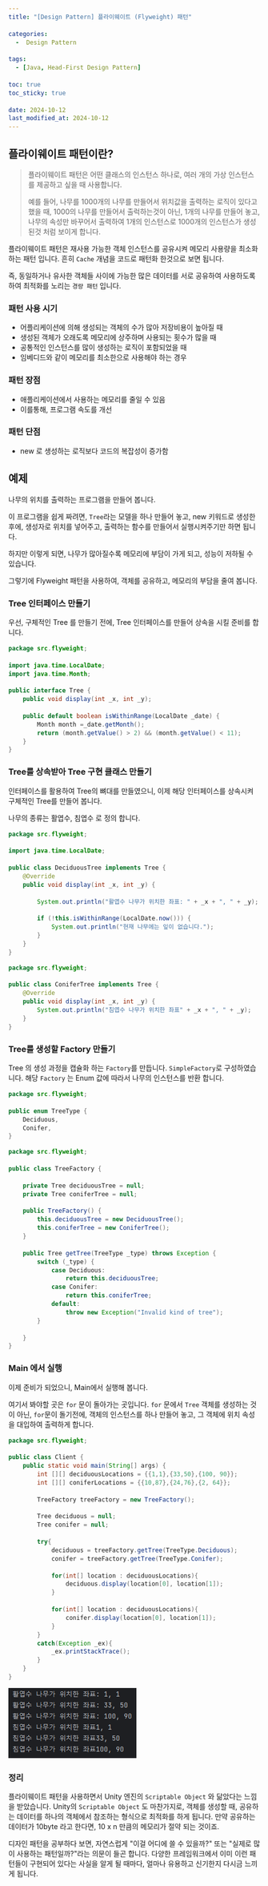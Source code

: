 ```yaml
---
title: "[Design Pattern] 플라이웨이트 (Flyweight) 패턴"

categories:
  -  Design Pattern
  
tags:
  - [Java, Head-First Design Pattern]

toc: true
toc_sticky: true

date: 2024-10-12
last_modified_at: 2024-10-12
---
```


## 플라이웨이트 패턴이란?

> 플라이웨이트 패턴은 어떤 클래스의 인스턴스 하나로, 여러 개의 가상 인스턴스를 제공하고 싶을 때 사용합니다.
>
> 예를 들어, 나무를 1000개의 나무를 만들어서 위치값을 출력하는 로직이 있다고 했을 때, 1000의 나무를 만들어서 출럭하는것이 아닌, 1개의 나무를 만들어 놓고, 나무의 속성만 바꾸어서 출력하여 1개의 인스턴스로 1000개의 인스턴스가 생성된것 처럼 보이게 합니다.


플라이웨이트 패턴은 재사용 가능한 객체 인스턴스를 공유시켜 메모리 사용량을 최소화 하는 패턴 입니다. 흔히 `Cache` 개념을 코드로 패턴화 한것으로 보면 됩니다.

즉, 동일하거나 유사한 객체들 사이에 가능한 많은 데이터를 서로 공유하여 사용하도록 하여 최적화를 노리는 `경량 패턴` 입니다.

### 패턴 사용 시기

- 어플리케이션에 의해 생성되는 객체의 수가 많아 저장비용이 높아질 때
- 생성된 객체가 오래도록 메모리에 상주하며 사용되는 횟수가 많을 때
- 공통적인 인스턴스를 많이 생성하는 로직이 포함되었을 때
- 임베디드와 같이 메모리를 최소한으로 사용해야 하는 경우

### 패턴 장점

- 애플리케이션에서 사용하는 메모리를 줄일 수 있음
- 이를통해, 프로그램 속도를 개선

### 패턴 단점

- new 로 생성하는 로직보다 코드의 복잡성이 증가함

## 예제

나무의 위치를 출력하는 프로그램을 만들어 봅니다. 

이 프로그램을 쉽게 짜려면, `Tree`라는 모델을 하나 만들어 놓고, new 키워드로 생성한 후에, 생성자로 위치를 넣어주고, 출력하는 함수를 만들어서 실행시켜주기만 하면 됩니다.

하지만 이렇게 되면, 나무가 많아질수록 메모리에 부담이 가게 되고, 성능이 저하될 수 있습니다.

그렇기에 Flyweight 패턴을 사용하여, 객체를 공유하고, 메모리의 부담을 줄여 봅니다.

### Tree 인터페이스 만들기

우선, 구체적인 Tree 를 만들기 전에, Tree 인터페이스를 만들어 상속을 시킬 준비를 합니다.

```java
package src.flyweight;  
  
import java.time.LocalDate;  
import java.time.Month;  
  
public interface Tree {  
    public void display(int _x, int _y);  
  
    public default boolean isWithinRange(LocalDate _date) {  
        Month month =_date.getMonth();  
        return (month.getValue() > 2) && (month.getValue() < 11);  
    } 
}
```

### Tree를 상속받아 Tree 구현 클래스 만들기

인터페이스를 활용하여 Tree의 뼈대를 만들였으니, 이제 해당 인터페이스를 상속시켜 구체적인 Tree를 만들어 봅니다.

나무의 종류는 활엽수, 침엽수 로 정의 합니다.

```java
package src.flyweight;  
  
import java.time.LocalDate;  
  
public class DeciduousTree implements Tree {  
    @Override  
    public void display(int _x, int _y) {  
  
        System.out.println("활엽수 나무가 위치한 좌표: " + _x + ", " + _y);  
  
        if (!this.isWithinRange(LocalDate.now())) {  
            System.out.println("현재 나무에는 잎이 없습니다.");  
        }  
    }  
}
```

```java
package src.flyweight;  
  
public class ConiferTree implements Tree {  
    @Override  
    public void display(int _x, int _y) {  
        System.out.println("침엽수 나무가 위치한 좌표" + _x + ", " + _y);  
    }  
}
```

### Tree를 생성할 Factory 만들기

Tree 의 생성 과정을 캡슐화 하는 `Factory`를 만듭니다. `SimpleFactory`로 구성하였습니다. 해당 `Factory` 는  Enum 값에 따라서 나무의 인스턴스를 반환 합니다.

```java
package src.flyweight;  
  
public enum TreeType {  
    Deciduous,  
    Conifer,  
}
```

```java
package src.flyweight;  
  
public class TreeFactory {  
  
    private Tree deciduousTree = null;  
    private Tree coniferTree = null;  
  
    public TreeFactory() {  
        this.deciduousTree = new DeciduousTree();  
        this.coniferTree = new ConiferTree();  
    }  
  
    public Tree getTree(TreeType _type) throws Exception {  
        switch (_type) {  
            case Deciduous:  
                return this.deciduousTree;  
            case Conifer:  
                return this.coniferTree;  
            default:  
                throw new Exception("Invalid kind of tree");  
        }  
  
    }  
}
```

### Main 에서 실행

이제 준비가 되었으니, Main에서 실행해 봅니다.

여기서 봐야할 곳은 `for` 문이 돌아가는 곳입니다. `for` 문에서 `Tree` 객체를 생성하는 것이 아닌, `for`문이 돌기전에, 객체의 인스턴스를 하나 만들어 놓고, 그 객체에 위치 속성을 대입하여 출력하게 합니다.

```java
package src.flyweight;  
  
public class Client {  
    public static void main(String[] args) {  
        int [][] deciduousLocations = {{1,1},{33,50},{100, 90}};  
        int [][] coniferLocations = {{10,87},{24,76},{2, 64}};  
  
        TreeFactory treeFactory = new TreeFactory();  
  
        Tree deciduous = null;  
        Tree conifer = null;  
  
        try{  
            deciduous = treeFactory.getTree(TreeType.Deciduous);  
            conifer = treeFactory.getTree(TreeType.Conifer);  
  
            for(int[] location : deciduousLocations){  
                deciduous.display(location[0], location[1]);  
            }  
  
            for(int[] location : deciduousLocations){  
                conifer.display(location[0], location[1]);  
            }  
        }  
        catch(Exception _ex){  
            _ex.printStackTrace();  
        }  
    }  
}
```

![](/images/Pasted%20image%2020241012233002.png)

### 정리

플라이웨이트 패턴을 사용하면서 Unity 엔진의 `Scriptable Object` 와 닮았다는 느낌을 받았습니다. Unity의 `Scriptable Object` 도 마찬가지로, 객체를 생성할 때, 공유하는 데이터를 하나의 객체에서 참조하는 형식으로 최적화를 하게 됩니다. 만약 공유하는 데이터가 10byte 라고 한다면, 10 x n 만큼의 메모리가 절약 되는 것이죠.

디자인 패턴을 공부하다 보면, 자연스럽게 "이걸 어디에 쓸 수 있을까?" 또는 "실제로 많이 사용하는 패턴일까?"라는 의문이 들곤 합니다. 다양한 프레임워크에서 이미 이런 패턴들이 구현되어 있다는 사실을 알게 될 때마다, 얼마나 유용하고 신기한지 다시금 느끼게 됩니다.
